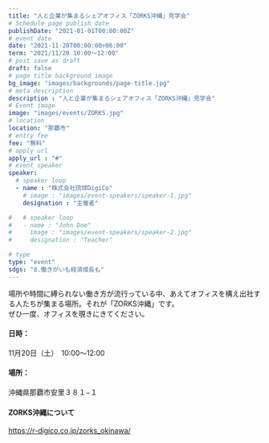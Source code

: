 ```yaml
---
title: "人と企業が集まるシェアオフィス「ZORKS沖縄」見学会"
# Schedule page publish date
publishDate: "2021-01-01T00:00:00Z"
# event date
date: "2021-11-20T00:00:00+06:00"
term: "2021/11/20 10:00～12:00"
# post save as draft
draft: false
# page title background image
bg_image: "images/backgrounds/page-title.jpg"
# meta description
description : "人と企業が集まるシェアオフィス「ZORKS沖縄」見学会"
# Event image
image: "images/events/ZORKS.jpg"
# location
location: "那覇市"
# entry fee
fee: "無料"
# apply url
apply_url : "#"
# event speaker
speaker:
  # speaker loop
  - name : "株式会社琉球DigiCo"
    # image : "images/event-speakers/speaker-1.jpg"
    designation : "主催者"

#   # speaker loop
#   - name : "John Doe"
#     image : "images/event-speakers/speaker-2.jpg"
#     designation : "Teacher"

# type
type: "event"
sdgs: "8.働きがいも経済成長も"
---
```


場所や時間に縛られない働き方が流行っている中、あえてオフィスを構え出社する人たちが集まる場所。それが「ZORKS沖縄」です。  
ぜひ一度、オフィスを覗きにきてください。  
#### 日時：
11月20日（土）　10:00～12:00  
#### 場所：
沖縄県那覇市安里３８１−１
#### ZORKS沖縄について
https://r-digico.co.jp/zorks_okinawa/